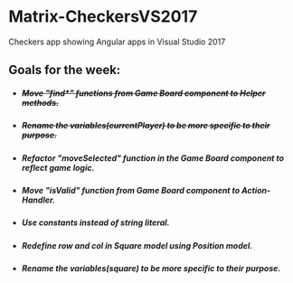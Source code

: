 # Matrix-CheckersVS2017
Checkers app showing Angular apps in Visual Studio 2017
 ## Goals for the week:

* #####  ~~Move "find*" functions from Game Board component to Helper methods.~~

* #####  ~~Rename the variables(currentPlayer) to be more specific to their purpose.~~

* #####  Refactor  "moveSelected" function in the Game Board component to reflect game logic.

* #####  Move "isValid" function from Game Board component to Action-Handler.

* #####  Use constants instead of string literal.

* #####  Redefine row and col in Square model using Position model.

* #####  Rename the variables(square) to be more specific to their purpose.
	 
 
 

